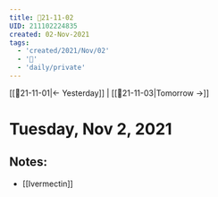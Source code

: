 ```yaml
---
title: 📝21-11-02
UID: 211102224835
created: 02-Nov-2021
tags:
  - 'created/2021/Nov/02'
  - '📅'
  - 'daily/private'
---
```

[[📝21-11-01|<- Yesterday]] | [[📝21-11-03|Tomorrow ->]]
# Tuesday, Nov 2, 2021

## Notes:
- [[Ivermectin]]

